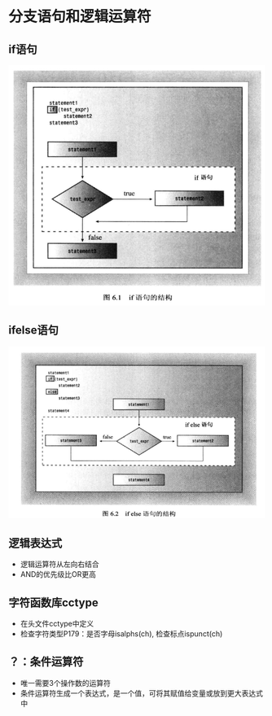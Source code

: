 # 分支语句和逻辑运算符

## if语句
![if语句](./if语句.png)

## ifelse语句
![ifelse语句](./ifelse语句.png)

## 逻辑表达式
- 逻辑运算符从左向右结合
- AND的优先级比OR更高

## 字符函数库cctype
- 在头文件cctype中定义
- 检查字符类型P179：是否字母isalphs(ch), 检查标点ispunct(ch)

## ？：条件运算符
- 唯一需要3个操作数的运算符
- 条件运算符生成一个表达式，是一个值，可将其赋值给变量或放到更大表达式中
